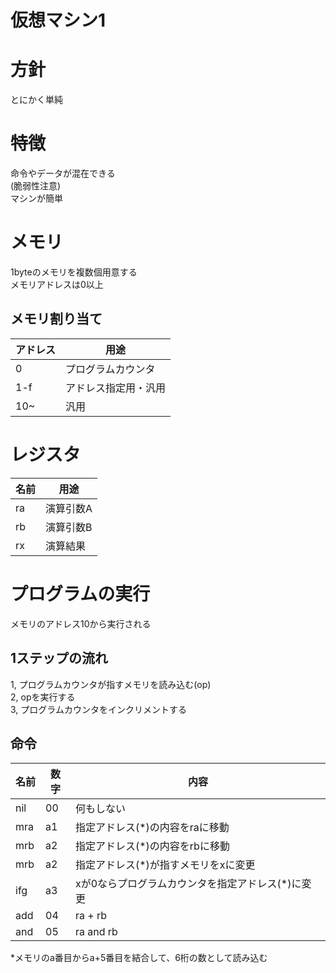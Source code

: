 # 仮想マシン1

# 方針
とにかく単純  

# 特徴
命令やデータが混在できる  
(脆弱性注意)  
マシンが簡単

# メモリ
1byteのメモリを複数個用意する  
メモリアドレスは0以上

## メモリ割り当て
| アドレス | 用途 |
| -- | -- |
| 0 | プログラムカウンタ |
| 1-f | アドレス指定用・汎用 |
| 10~ | 汎用 |

# レジスタ
| 名前 | 用途 |
| -- | -- |
| ra | 演算引数A |
| rb | 演算引数B |
| rx | 演算結果 |

# プログラムの実行
メモリのアドレス10から実行される  

## 1ステップの流れ
1, プログラムカウンタが指すメモリを読み込む(op)  
2, opを実行する  
3, プログラムカウンタをインクリメントする  

## 命令
| 名前 | 数字 | 内容 |
| -- | -- | -- |
| nil | 00 | 何もしない |
| mra | a1 | 指定アドレス(*)の内容をraに移動 |
| mrb | a2 | 指定アドレス(*)の内容をrbに移動 |
| mrb | a2 | 指定アドレス(*)が指すメモリをxに変更 |
| ifg | a3 | xが0ならプログラムカウンタを指定アドレス(*)に変更 |
| add | 04 | ra + rb |
| and | 05 | ra and rb |

*メモリのa番目からa+5番目を結合して、6桁の数として読み込む